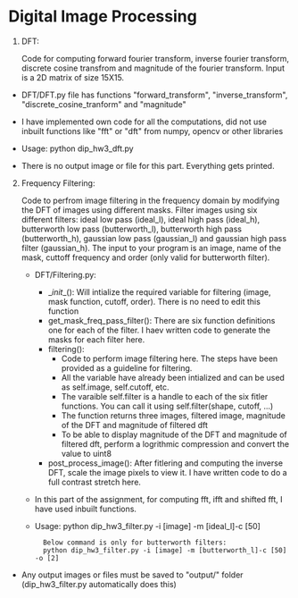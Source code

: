 # Digital Image Processing 

1. DFT:

	Code for computing forward fourier transform, inverse fourier transform, discrete cosine transfrom and magnitude of the fourier transform. 
	Input is a 2D matrix of size 15X15.

  - DFT/DFT.py file has functions "forward_transform", "inverse_transform", "discrete_cosine_tranform" and "magnitude"
  - I have implemented own code for all the computations, did not use inbuilt functions like "fft" or "dft" from numpy, opencv or other libraries
  - Usage: 
        python dip_hw3_dft.py
		
  - There is no output image or file for this part. Everything gets printed.
  

2. Frequency Filtering:

	Code to perfrom image filtering in the frequency domain by modifying the DFT of images using different masks. 
	Filter images using six different filters: ideal low pass (ideal_l), ideal high pass (ideal_h), butterworth low pass (butterworth_l), 
	butterworth high pass (butterworth_h), gaussian low pass (gaussian_l) and gaussian high pass filter (gaussian_h). 
	The input to your program is an image, name of the mask, cuttoff frequency and order (only valid for butterworth filter).

	- DFT/Filtering.py:
		 - \__init__(): Will intialize the required variable for filtering (image, mask function, cutoff, order). There is no need to edit this function  
		 - get_mask_freq_pass_filter(): There are six function definitions one for each of the filter. I haev written code to generate the masks for each filter here.
		 - filtering(): 
			- Code to perform image filtering here. The steps have been provided as a guideline for filtering. 
			- All the variable have already been intialized and can be used as self.image, self.cutoff, etc. 
			- The varaible self.filter is a handle to each of the six fitler functions. You can call it using self.filter(shape, cutoff, ...)
			- The function returns three images, filtered image, magnitude of the DFT and magnitude of filtered dft 
			- To be able to display magnitude of the DFT and magnitude of filtered dft, perform a logrithmic compression and convert the value to uint8
		 - post_process_image(): After fitlering and computing the inverse DFT, scale the image pixels to view it. I have written code to do a full contrast stretch here. 
	- In this part of the assignment, for computing fft, ifft and shifted fft, I have used inbuilt functions.
	- Usage: 
			python dip_hw3_filter.py -i [image] -m [ideal_l]-c [50]
			
			Below command is only for butterworth filters: 
			python dip_hw3_filter.py -i [image] -m [butterworth_l]-c [50] -o [2]
	  
  - Any output images or files must be saved to "output/" folder (dip_hw3_filter.py automatically does this)